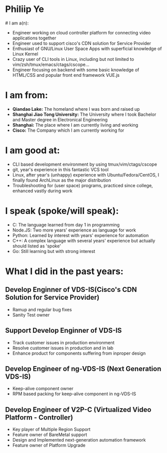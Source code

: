 <h1>Philiip Ye</h1>
# I am a(n):<a id="sec-1" name="sec-1"></a>

-   Engineer working on cloud controller platform for connecting video
    applications together
-   Engineer used to support cisco's CDN solution for Service Provider
-   Enthusiast of GNU/Linux User Space Apps with superficial knowledge
    of Linux Kernel
-   Crazy user of CLI tools in Linux, including but not limited to
    vim/zsh/tmux/emacs/ctags/cscope&#x2026;
-   Engineer focusing on backend with some basic knowledge of HTML/CSS and
    popular front end framework VUE.js

# I am from:<a id="sec-2" name="sec-2"></a>

-   **Qiandao Lake:** The homeland where I was born and raised up
-   **Shanghai Jiao Tong University:** The University where I took Bachelor and Master
    degree in Electronical Engineering
-   **Shanghai:** The place where I am currently living and working
-   **Cisco:** The Company which I am currently working for

# I am good at:<a id="sec-3" name="sec-3"></a>

-   CLI based development environment by using tmux/vim/ctags/cscope
-   git, year's experience in this fantastic VCS tool
-   Linux, after year's (unhappy) experience with Ubuntu/Fedora/CentOS, I
    finally found ArchLinux as the major distribution
-   Troubleshooting for (user space) programs, practiced since college, enhanced
    vastly during work

# I speak (spoke/will speak):<a id="sec-4" name="sec-4"></a>

-   C: The language learned from day 1 in programming
-   Node.JS: Two more years' experience as language for work
-   Python: Learned by interest with years' experience for automation
-   C++: A complex language with several years' experience but actually should
    listed as 'spoke'
-   Go: Still learning but with strong interest

# What I did in the past years:<a id="sec-5" name="sec-5"></a>

## Develop Enginner of VDS-IS(Cisco's CDN Solution for Service Provider)<a id="sec-5-1" name="sec-5-1"></a>


-   Ramup and regular bug fixes
-   Sanity Test owner

## Support Develop Enginner of VDS-IS<a id="sec-5-2" name="sec-5-2"></a>


-   Track customer issues in production environment
-   Resolve customer issues in production and in lab
-   Enhance product for components suffering from inproper design

## Develop Engineer of ng-VDS-IS (Next Generation VDS-IS)<a id="sec-5-3" name="sec-5-3"></a>


-   Keep-alive component owner
-   RPM based packing for keep-alive component in ng-VDS-IS

## Develop Engineer of V2P-C (Virtualized Video Platform - Controller)<a id="sec-5-4" name="sec-5-4"></a>


-   Key player of Multiple Region Support
-   Feature owner of BareMetal support
-   Design and Implemented next-generation automation framework
-   Feature owner of Platform Upgrade
